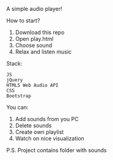 A simple audio player!

How to start?

1) Download this repo
2) Open play.html
3) Choose sound
4) Relax and listen music

Stack:
    
    JS
    jQuery
    HTML5 Web Audio API
    CSS
    Bootstrap

You can:

1) Add sounds from you PC
2) Delete sounds
3) Create own playlist
4) Watch on nice visualization

P.S. Project contains folder with sounds
